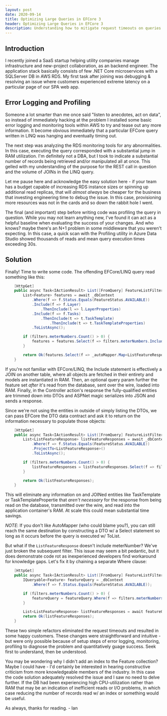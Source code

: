```yaml
---
layout: post
date: 2020-09-14
title: Optimizing Large Queries in EFCore 3
header: Optimizing Large Queries in EFCore 3
description: Understanding how to mitigate request timeouts on queries returning large datasets
---
```


## Introduction

I recently joined a SaaS startup helping utility companies manage infrastructure and new-project collaboration, as an backend engineer. The application stack basically consists of few .NET Core microservices with a SQLServer DB in AWS RDS. My first task after joining was debugging & resolving an issue where customers experienced extreme latency on a particular page of our SPA web app.

## Error Logging and Profiling

Someone a lot smarter than me once said "listen to anecdotes, act on data", so instead of immediately hacking at the problem I installed some basic error logging and monitoring tools within AWS to try and tease out any more information. It become obvious immediately that a particular EFCore query written in LINQ was hanging and eventually timing out.

The next step was analyzing the RDS monitoring tools for any abnormalities. In this case, executing the query corresponded with a substantial jump in RAM utilization. I'm definitely not a DBA, but I took to indicate a substantial number of records being retrieved and/or manipulated all at once. This gelled with my understanding of the purpose for the REST call in question and the volume of JOINs in the LINQ query.

Let me pause here and acknowledge the easy solution here - if your team has a budget capable of increasing RDS instance sizes or spinning up additional read replicas, that will *almost always* be cheaper for the business that investing engineering time to debug the issue. In this case, provisioning more resources was not in the cards and so down the rabbit hole I went.

The final (and important) step before writing code was profiling the query in question. While you may not learn anything new, I've found it can act as a helpful baseline when evaluating the success of your changes. And who knows? maybe there's an N+1 problem in some middleware that you weren't expecting. In this case, a quick scan with the Profiling utility in Azure Data Studio showed thousands of reads and mean query execution times exceeding 30s.

## Solution

Finally! Time to write some code. The offending EFCore/LINQ query read something like this:

~~~ csharp
    [HttpGet]
    public async Task<IActionResult> List([FromQuery] FeatureListFilters filters) {
        List<Feature> features = await _dbContext
            .Where(f => f.Status.Equals(FeatureStatus.AVAILABLE))
            .Include(f => f.Layer)
                .ThenInclude(l => l.LayerProperties)
            .Include(f => f.Tasks)
                .ThenInclude(t => t.TaskTemplate)
                    .ThenInclude(t => t.TaskTemplateProperties)
            .ToListAsync();

        if (filters.meterNumbers.Count() > 0) {
            features = features.Select(f => filters.meterNumbers.Includes(f.meterNumber)).ToList();
        }

        return Ok(features.Select(f => _autoMapper.Map<ListFeatureResponse>(f)).ToList());
    }
~~~

If you're not familiar with EFCore/LINQ, the Include statement is effectively a JOIN on another table, where all objects are fetched in their entirety and models are instantiated in RAM. Then, an optional query param further the feature set _after_ it's read from the database, sent over the wire, loaded into RAM. Finally, in the Controller action's response the fully-qualified entities are trimmed down into DTOs and ASPNet magic serializes into JSON and sends a response.

Since we're not using the entities in outside of simply listing the DTOs, we can pass EFCore the DTO data contract and ask it to return on the information necessary to populate those objects:

~~~ csharp
    [HttpGet]
    public async Task<IActionResult> List([FromQuery] FeatureListFilters filters) {
        List<ListFeatureResponse> listFeatureResponses = await _dbContext
            .Where(f => f.Status.Equals(FeatureStatus.AVAILABLE))
            .ProjectTo<ListFeatureResponse>()
            .ToListAsync();

        if (filters.meterNumbers.Count() > 0) {
            listFeatureResponses = listFeatureResponses.Select(f => filters.meterNumbers.Includes(f.meterNumber)).ToList();
        }

        return Ok(listFeatureResponses);
    }
~~~

This will eliminate any information on and JOINed entities like TaskTemplate or TaskTemplatePropertie that *aren't necessary* for the response from being read on the database, transmitted over the wire, and read into the application container's RAM. At scale this could mean substantial time savings.

*NOTE*: If you don't like AutoMapper (who could blame you?), you can still reach the same destination by constructing a DTO w/ a Select statement so long as it occurs before the query is executed w/ ToList.

But what if the `ListFeatureResponse` doesn't include meterNumber? We've just broken the subsequent filter. This issue may seem a bit pedantic, but it does demonstrate code rot as inexperienced developers find workaround for knowledge gaps. Let's fix it by chaining a separate Where clause:

~~~ csharp
    [HttpGet]
    public async Task<IActionResult> List([FromQuery] FeatureListFilters filters) {
        IQueryable<Feature> featureQuery = _dbContext
            .Where(f => f.Status.Equals(FeatureStatus.AVAILABLE));

        if (filters.meterNumbers.Count() > 0) {
            featureQuery = featureQuery.Where(f => filters.meterNumbers.Includes(f.meterNumber));
        }

        List<ListFeatureResponse> listFeatureResponses = await featureQuery.ProjectTo<ListFeatureResponse>().ToListAsync();
        return Ok(listFeatureResponses);
    }
~~~

These two simple refactors eliminated the request timeouts and resulted in some happy customers. These changes were straightforward and intuitive - but were only possible because of setup steps of error logging, monitoring, profiling to diagnose the problem and quantitatively guage success. Seek first to understand, then be understood.

You may be wondering why I didn't add an index to the Feature collection? Maybe I could have - I'd certainly be interested in hearing constructive criticism from more knowledgeable members of the industry. In this case the code solution adequately resolved the issue and I saw no need to delve further. If the DB had been experiencing high CPU-utilization rather than RAM that may be an indication of inefficient reads or I/O problems, in which case reducing the number of records read w/ an index or something would be useful.

As always, thanks for reading. - Ian